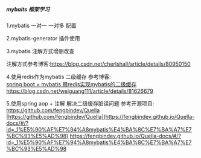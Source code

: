 
##### mybaits 框架学习

1.mybatis 一对一 一对多 配置



2.mybatis-generator 插件使用



3.mybatis 注解方式增删改查

注解方式参考博客:https://blog.csdn.net/cherlshall/article/details/80950150
<br>

4.使用redis作为mybatis 二级缓存
参考博客:
<br>
[spring boot + mybatis 用redis实现mybatis的二级缓存](https://blog.csdn.net/weiguang111/article/details/81626679)
https://blog.csdn.net/weiguang111/article/details/81626679
<br>

5.使用spring aop + 注解 解决二级缓存脏读问题
参考开源项目: https://github.com/fengbindev/Quella
<br>
[https://github.com/fengbindev/Quella](https://fengbindev.github.io/Quella-docs/#/?id=_1%E5%90%AF%E7%94%A8mybatis%E4%BA%8C%E7%BA%A7%E7%BC%93%E5%AD%98)
https://fengbindev.github.io/Quella-docs/#/?id=_1%E5%90%AF%E7%94%A8mybatis%E4%BA%8C%E7%BA%A7%E7%BC%93%E5%AD%98
<br>




